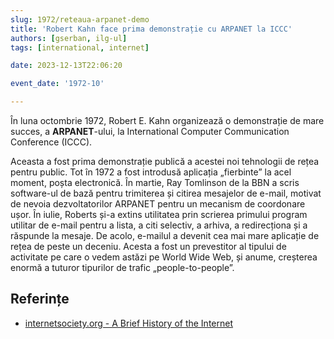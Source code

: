 ```yaml
---
slug: 1972/reteaua-arpanet-demo
title: 'Robert Kahn face prima demonstrație cu ARPANET la ICCC'
authors: [gserban, ilg-ul]
tags: [international, internet]

date: 2023-12-13T22:06:20

event_date: '1972-10'

---
```


În luna octombrie 1972, Robert E. Kahn organizează o demonstrație
de mare succes, a **ARPANET**-ului, la International Computer Communication
Conference (ICCC).

<!-- truncate -->

Aceasta a fost prima demonstrație publică a acestei noi tehnologii de
rețea pentru public. Tot în 1972 a fost introdusă aplicația
„fierbinte” la acel moment, poșta electronică.
În martie, Ray Tomlinson de la BBN a
scris software-ul de bază pentru trimiterea și citirea mesajelor de
e-mail, motivat de nevoia dezvoltatorilor ARPANET pentru un mecanism
de coordonare ușor. În iulie, Roberts și-a extins utilitatea prin
scrierea primului program utilitar de e-mail pentru a lista, a citi
selectiv, a arhiva, a redirecționa și a răspunde la mesaje. De acolo,
e-mailul a devenit cea mai mare aplicație de rețea de peste un deceniu.
Acesta a fost un prevestitor al tipului de activitate pe care o vedem
astăzi pe World Wide Web, și anume, creșterea enormă a tuturor
tipurilor de trafic „people-to-people”.

## Referințe

- [internetsociety.org - A Brief History of the Internet](https://www.internetsociety.org/internet/history-internet/brief-history-internet/)
